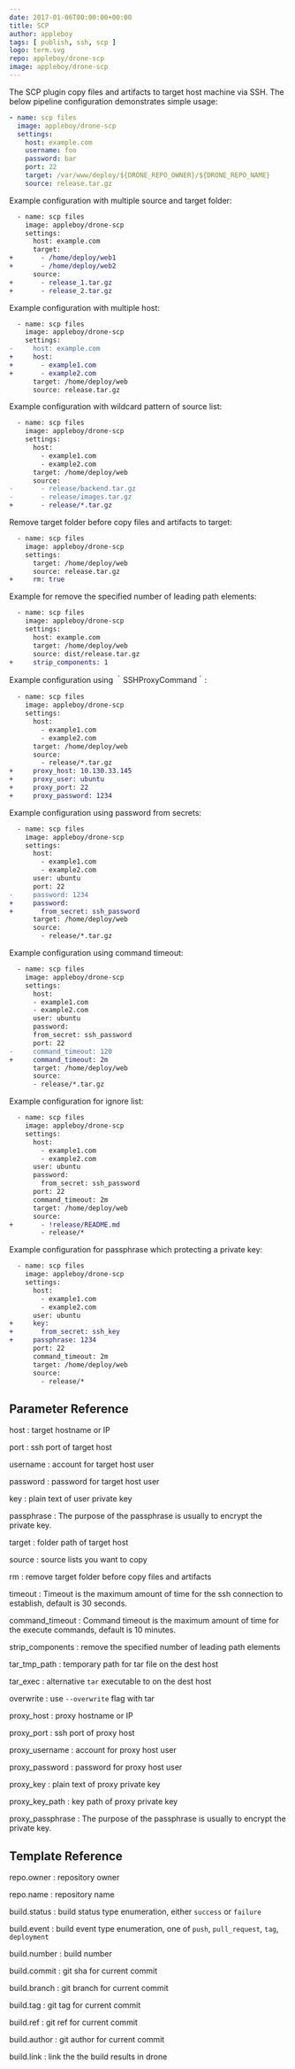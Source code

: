 ```yaml
---
date: 2017-01-06T00:00:00+00:00
title: SCP
author: appleboy
tags: [ publish, ssh, scp ]
logo: term.svg
repo: appleboy/drone-scp
image: appleboy/drone-scp
---
```


The SCP plugin copy files and artifacts to target host machine via SSH. The below pipeline configuration demonstrates simple usage:

```yaml
- name: scp files
  image: appleboy/drone-scp
  settings:
    host: example.com
    username: foo
    password: bar
    port: 22
    target: /var/www/deploy/${DRONE_REPO_OWNER}/${DRONE_REPO_NAME}
    source: release.tar.gz
```

Example configuration with multiple source and target folder:

```diff
  - name: scp files
    image: appleboy/drone-scp
    settings:
      host: example.com
      target:
+       - /home/deploy/web1
+       - /home/deploy/web2
      source:
+       - release_1.tar.gz
+       - release_2.tar.gz
```

Example configuration with multiple host:

```diff
  - name: scp files
    image: appleboy/drone-scp
    settings:
-     host: example.com
+     host:
+       - example1.com
+       - example2.com
      target: /home/deploy/web
      source: release.tar.gz
```

Example configuration with wildcard pattern of source list:

```diff
  - name: scp files
    image: appleboy/drone-scp
    settings:
      host:
        - example1.com
        - example2.com
      target: /home/deploy/web
      source:
-       - release/backend.tar.gz
-       - release/images.tar.gz
+       - release/*.tar.gz
```

Remove target folder before copy files and artifacts to target:

```diff
  - name: scp files
    image: appleboy/drone-scp
    settings:
      target: /home/deploy/web
      source: release.tar.gz
+     rm: true
```

Example for remove the specified number of leading path elements:

```diff
  - name: scp files
    image: appleboy/drone-scp
    settings:
      host: example.com
      target: /home/deploy/web
      source: dist/release.tar.gz
+     strip_components: 1
```

Example configuration using ｀SSHProxyCommand｀:

```diff
  - name: scp files
    image: appleboy/drone-scp
    settings:
      host:
        - example1.com
        - example2.com
      target: /home/deploy/web
      source:
        - release/*.tar.gz
+     proxy_host: 10.130.33.145
+     proxy_user: ubuntu
+     proxy_port: 22
+     proxy_password: 1234
```

Example configuration using password from secrets:

```diff
  - name: scp files
    image: appleboy/drone-scp
    settings:
      host:
        - example1.com
        - example2.com
      user: ubuntu
      port: 22
-     password: 1234
+     password:
+       from_secret: ssh_password
      target: /home/deploy/web
      source:
        - release/*.tar.gz
```

Example configuration using command timeout:

```diff
  - name: scp files
    image: appleboy/drone-scp
    settings:
      host:
      - example1.com
      - example2.com
      user: ubuntu
      password:
      from_secret: ssh_password
      port: 22
-     command_timeout: 120
+     command_timeout: 2m
      target: /home/deploy/web
      source:
      - release/*.tar.gz
```

Example configuration for ignore list:

```diff
  - name: scp files
    image: appleboy/drone-scp
    settings:
      host:
        - example1.com
        - example2.com
      user: ubuntu
      password:
        from_secret: ssh_password
      port: 22
      command_timeout: 2m
      target: /home/deploy/web
      source:
+       - !release/README.md
        - release/*
```

Example configuration for passphrase which protecting a private key:

```diff
  - name: scp files
    image: appleboy/drone-scp
    settings:
      host:
        - example1.com
        - example2.com
      user: ubuntu
+     key:
+       from_secret: ssh_key
+     passphrase: 1234
      port: 22
      command_timeout: 2m
      target: /home/deploy/web
      source:
        - release/*
```

## Parameter Reference

host
: target hostname or IP

port
: ssh port of target host

username
: account for target host user

password
: password for target host user

key
: plain text of user private key

passphrase
: The purpose of the passphrase is usually to encrypt the private key.

target
: folder path of target host

source
: source lists you want to copy

rm
: remove target folder before copy files and artifacts

timeout
: Timeout is the maximum amount of time for the ssh connection to establish, default is 30 seconds.

command_timeout
: Command timeout is the maximum amount of time for the execute commands, default is 10 minutes.

strip_components
: remove the specified number of leading path elements

tar_tmp_path
: temporary path for tar file on the dest host

tar_exec
: alternative `tar` executable to on the dest host

overwrite
: use `--overwrite` flag with tar

proxy_host
: proxy hostname or IP

proxy_port
: ssh port of proxy host

proxy_username
: account for proxy host user

proxy_password
: password for proxy host user

proxy_key
: plain text of proxy private key

proxy_key_path
: key path of proxy private key

proxy_passphrase
: The purpose of the passphrase is usually to encrypt the private key.

## Template Reference

repo.owner
: repository owner

repo.name
: repository name

build.status
: build status type enumeration, either `success` or `failure`

build.event
: build event type enumeration, one of `push`, `pull_request`, `tag`, `deployment`

build.number
: build number

build.commit
: git sha for current commit

build.branch
: git branch for current commit

build.tag
: git tag for current commit

build.ref
: git ref for current commit

build.author
: git author for current commit

build.link
: link the the build results in drone